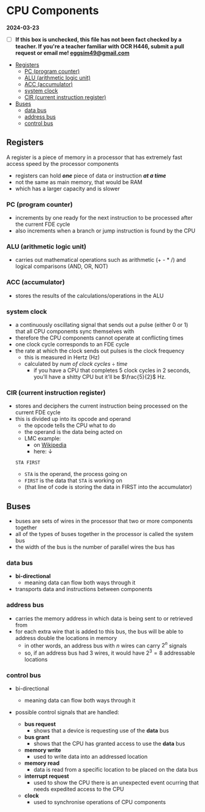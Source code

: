 # CPU Components

**2024-03-23**

- [ ] **If this box is unchecked, this file has not been fact checked by a teacher. If you're a teacher familiar with OCR H446, submit a pull request or email me! <eggsim49@gmail.com>**

<!-- vim-markdown-toc GFM -->

* [Registers](#registers)
    * [PC (program counter)](#pc-program-counter)
    * [ALU (arithmetic logic unit)](#alu-arithmetic-logic-unit)
    * [ACC (accumulator)](#acc-accumulator)
    * [system clock](#system-clock)
    * [CIR (current instruction register)](#cir-current-instruction-register)
* [Buses](#buses)
    * [data bus](#data-bus)
    * [address bus](#address-bus)
    * [control bus](#control-bus)

<!-- vim-markdown-toc -->

## Registers

A register is a piece of memory in a processor that has extremely fast access speed by the processor components
- registers can hold ***one*** piece of data or instruction ***at a time***
- not the same as main memory, that would be RAM
- which has a larger capacity and is slower

### PC (program counter)

- increments by one ready for the next instruction to be processed after the current FDE cycle
- also increments when a branch or jump instruction is found by the CPU

### ALU (arithmetic logic unit)

- carries out mathematical operations such as arithmetic (+ - * /) and logical comparisons (AND, OR, NOT)

### ACC (accumulator)

- stores the results of the calculations/operations in the ALU

### system clock

- a continuously oscillating signal that sends out a pulse (either 0 or 1) that all CPU components sync themselves with
- therefore the CPU components cannot operate at conflicting times
- one clock cycle corresponds to an FDE cycle
- the rate at which the clock sends out pulses is the clock frequency
    - this is measured in Hertz (Hz)
    - calculated by $num\ of\ clock\ cycles\div{time}$
        - if you have a CPU that completes 5 clock cycles in 2 seconds, you'll have a shitty CPU but it'll be $\frac{5}{2}$ Hz.

### CIR (current instruction register)

- stores and deciphers the current instruction being processed on the current FDE cycle
- this is divided up into its opcode and operand
    - the opcode tells the CPU what to do
    - the operand is the data being acted on
    - LMC example:
        - on [Wikipedia](https://en.wikipedia.org/wiki/Little_man_computer#Examples)
        - here: ↓
    ```
    STA FIRST
    ```
    - `STA` is the operand, the process going on
    - `FIRST` is the data that `STA` is working on
    - (that line of code is storing the data in FIRST into the accumulator)

## Buses

- buses are sets of wires in the processor that two or more components together
- all of the types of buses together in the processor is called the system bus
- the width of the bus is the number of parallel wires the bus has

### data bus

- **bi-directional**
    - meaning data can flow both ways through it
- transports data and instructions between components

### address bus

- carries the memory address in which data is being sent to or retrieved from
- for each extra wire that is added to this bus, the bus will be able to address double the locations in memory
    - in other words, an address bus with $n$ wires can carry $2^n$ signals
    - so, if an address bus had $3$ wires, it would have $2^3 = 8$ addressable locations

### control bus

- bi-directional
    - meaning data can flow both ways through it

- possible control signals that are handled:
    - **bus request**
        - shows that a device is requesting use of the **data** bus
    - **bus grant**
        - shows that the CPU has granted access to use the **data** bus
    - **memory write**
        - used to write data into an addressed location
    - **memory read**
        - data is read from a specific location to be placed on the data bus
    - **interrupt request**
        - used to show the CPU there is an unexpected event ocurring that needs expedited access to the CPU 
    - **clock**
        - used to synchronise operations of CPU components
